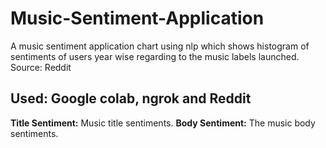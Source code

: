 # Music-Sentiment-Application
A music sentiment application chart using nlp which shows histogram of sentiments of users year wise regarding to the music labels launched. Source: Reddit

## Used: Google colab, ngrok and Reddit
**Title Sentiment:** Music title sentiments.
**Body Sentiment:** The music body sentiments.
